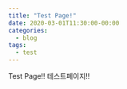 ```yaml
---
title: "Test Page!"
date: 2020-03-01T11:30:00-00:00
categories:
  - blog
tags:
  - test
---
```


Test Page!!
테스트페이지!!
